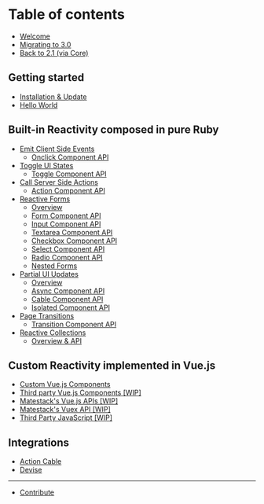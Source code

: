 # Table of contents

* [Welcome](README.md)
* [Migrating to 3.0](migrate-to-3.0.md)
* [Back to 2.1 (via Core)](https://docs.matestack.io/matestack-ui-core/v/2.1.0)

## Getting started

* [Installation & Update](getting-started/installation-update.md)
* [Hello World](getting-started/hello-world.md)

## Built-in Reactivity composed in pure Ruby <a href="#built-in-reactivity" id="built-in-reactivity"></a>

* [Emit Client Side Events](built-in-reactivity/emit-client-side-events/README.md)
  * [Onclick Component API](built-in-reactivity/emit-client-side-events/onclick-component-api.md)
* [Toggle UI States](built-in-reactivity/toggle-ui-states/README.md)
  * [Toggle Component API](built-in-reactivity/toggle-ui-states/toggle-component-api.md)
* [Call Server Side Actions](built-in-reactivity/call-server-side-actions/README.md)
  * [Action Component API](built-in-reactivity/call-server-side-actions/action-component-api.md)
* [Reactive Forms](built-in-reactivity/reactive-forms/README.md)
  * [Overview](built-in-reactivity/reactive-forms/overview.md)
  * [Form Component API](built-in-reactivity/reactive-forms/form-component-api.md)
  * [Input Component API](built-in-reactivity/reactive-forms/form-input-component-api.md)
  * [Textarea Component API](built-in-reactivity/reactive-forms/form-textarea-component-api.md)
  * [Checkbox Component API](built-in-reactivity/reactive-forms/form-checkbox-component-api.md)
  * [Select Component API](built-in-reactivity/reactive-forms/form-select-component-api.md)
  * [Radio Component API](built-in-reactivity/reactive-forms/form-radio-component-api.md)
  * [Nested Forms](built-in-reactivity/reactive-forms/nested-forms.md)
* [Partial UI Updates](built-in-reactivity/partial-ui-updates/README.md)
  * [Overview](built-in-reactivity/partial-ui-updates/overview.md)
  * [Async Component API](built-in-reactivity/partial-ui-updates/async-component-api.md)
  * [Cable Component API](built-in-reactivity/partial-ui-updates/cable-component-api.md)
  * [Isolated Component API](built-in-reactivity/partial-ui-updates/isolated-component-api.md)
* [Page Transitions](built-in-reactivity/page-transitions/README.md)
  * [Transition Component API](built-in-reactivity/page-transitions/transition-component-api.md)
* [Reactive Collections](built-in-reactivity/reactive-collections/README.md)
  * [Overview & API](built-in-reactivity/reactive-collections/overview.md)

## Custom Reactivity implemented in Vue.js <a href="#custom-reactivity" id="custom-reactivity"></a>

* [Custom Vue.js Components](custom-reactivity/custom-vue-js-components.md)
* [Third party Vue.js Components \[WIP\]](custom-reactivity/third-party-vue.js-components-wip.md)
* [Matestack's Vue.js APIs \[WIP\]](custom-reactivity/matestacks-vue.js-apis-wip.md)
* [Matestack's Vuex API \[WIP\]](custom-reactivity/matestacks-vuex-api-wip.md)
* [Third Party JavaScript \[WIP\]](custom-reactivity/third-party-javascript.md)

## Integrations

* [Action Cable](integrations/action-cable.md)
* [Devise](integrations/devise.md)

***

* [Contribute](contribute.md)
